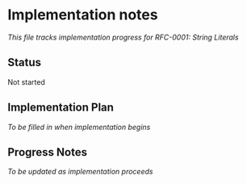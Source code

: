 # Implementation notes

*This file tracks implementation progress for RFC-0001: String Literals*

## Status
Not started

## Implementation Plan
*To be filled in when implementation begins*

## Progress Notes
*To be updated as implementation proceeds*